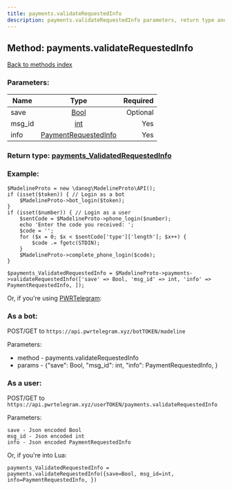 ```yaml
---
title: payments.validateRequestedInfo
description: payments.validateRequestedInfo parameters, return type and example
---
```

## Method: payments.validateRequestedInfo  
[Back to methods index](index.md)


### Parameters:

| Name     |    Type       | Required |
|----------|:-------------:|---------:|
|save|[Bool](../types/Bool.md) | Optional|
|msg\_id|[int](../types/int.md) | Yes|
|info|[PaymentRequestedInfo](../types/PaymentRequestedInfo.md) | Yes|


### Return type: [payments\_ValidatedRequestedInfo](../types/payments_ValidatedRequestedInfo.md)

### Example:


```
$MadelineProto = new \danog\MadelineProto\API();
if (isset($token)) { // Login as a bot
    $MadelineProto->bot_login($token);
}
if (isset($number)) { // Login as a user
    $sentCode = $MadelineProto->phone_login($number);
    echo 'Enter the code you received: ';
    $code = '';
    for ($x = 0; $x < $sentCode['type']['length']; $x++) {
        $code .= fgetc(STDIN);
    }
    $MadelineProto->complete_phone_login($code);
}

$payments_ValidatedRequestedInfo = $MadelineProto->payments->validateRequestedInfo(['save' => Bool, 'msg_id' => int, 'info' => PaymentRequestedInfo, ]);
```

Or, if you're using [PWRTelegram](https://pwrtelegram.xyz):

### As a bot:

POST/GET to `https://api.pwrtelegram.xyz/botTOKEN/madeline`

Parameters:

* method - payments.validateRequestedInfo
* params - {"save": Bool, "msg_id": int, "info": PaymentRequestedInfo, }



### As a user:

POST/GET to `https://api.pwrtelegram.xyz/userTOKEN/payments.validateRequestedInfo`

Parameters:

```
save - Json encoded Bool
msg_id - Json encoded int
info - Json encoded PaymentRequestedInfo

```

Or, if you're into Lua:

```
payments_ValidatedRequestedInfo = payments.validateRequestedInfo({save=Bool, msg_id=int, info=PaymentRequestedInfo, })
```

